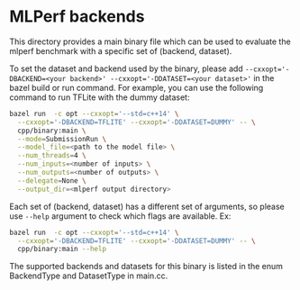 # MLPerf backends

This directory provides a main binary file which can be used to evaluate the
mlperf benchmark with a specific set of (backend, dataset).

To set the dataset and backend used by the binary, please add
`--cxxopt='-DBACKEND=<your backend>' --cxxopt='-DDATASET=<your dataset>'` in the
bazel build or run command. For example, you can use the following command to
run TFLite with the dummy dataset:

```bash
bazel run  -c opt --cxxopt='--std=c++14' \
  --cxxopt='-DBACKEND=TFLITE' --cxxopt='-DDATASET=DUMMY' -- \
  cpp/binary:main \
  --mode=SubmissionRun \
  --model_file=<path to the model file> \
  --num_threads=4 \
  --num_inputs=<number of inputs> \
  --num_outputs=<number of outputs> \
  --delegate=None \
  --output_dir=<mlperf output directory>
```

Each set of (backend, dataset) has a different set of arguments, so please use
`--help` argument to check which flags are available. Ex:

```bash
bazel run  -c opt --cxxopt='--std=c++14' \
  --cxxopt='-DBACKEND=TFLITE' --cxxopt='-DDATASET=DUMMY' -- \
  cpp/binary:main --help
```

The supported backends and datasets for this binary is listed in the enum
BackendType and DatasetType in main.cc.
